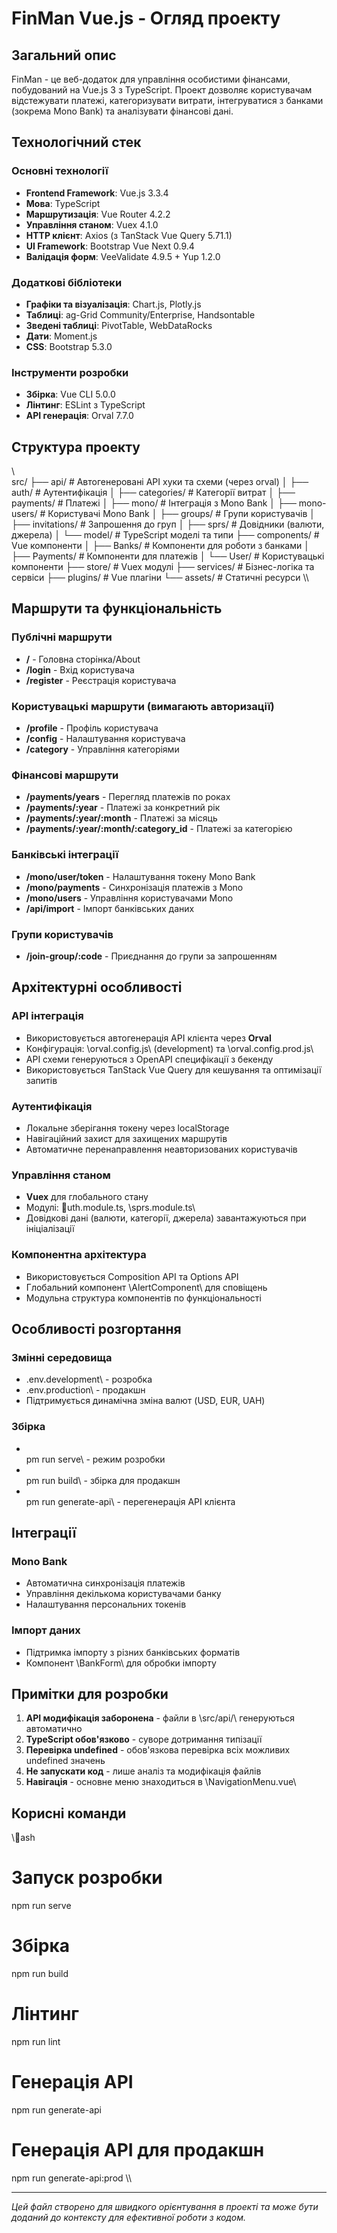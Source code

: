 # FinMan Vue.js - Огляд проекту

## Загальний опис
FinMan - це веб-додаток для управління особистими фінансами, побудований на Vue.js 3 з TypeScript. Проект дозволяє користувачам відстежувати платежі, категоризувати витрати, інтегруватися з банками (зокрема Mono Bank) та аналізувати фінансові дані.

## Технологічний стек

### Основні технології
- **Frontend Framework**: Vue.js 3.3.4
- **Мова**: TypeScript
- **Маршрутизація**: Vue Router 4.2.2
- **Управління станом**: Vuex 4.1.0
- **HTTP клієнт**: Axios (з TanStack Vue Query 5.71.1)
- **UI Framework**: Bootstrap Vue Next 0.9.4
- **Валідація форм**: VeeValidate 4.9.5 + Yup 1.2.0

### Додаткові бібліотеки
- **Графіки та візуалізація**: Chart.js, Plotly.js
- **Таблиці**: ag-Grid Community/Enterprise, Handsontable
- **Зведені таблиці**: PivotTable, WebDataRocks  
- **Дати**: Moment.js
- **CSS**: Bootstrap 5.3.0

### Інструменти розробки
- **Збірка**: Vue CLI 5.0.0
- **Лінтинг**: ESLint з TypeScript
- **API генерація**: Orval 7.7.0

## Структура проекту

\\\
src/
├── api/              # Автогенеровані API хуки та схеми (через orval)
│   ├── auth/         # Аутентифікація
│   ├── categories/   # Категорії витрат
│   ├── payments/     # Платежі
│   ├── mono/         # Інтеграція з Mono Bank
│   ├── mono-users/   # Користувачі Mono Bank
│   ├── groups/       # Групи користувачів
│   ├── invitations/  # Запрошення до груп
│   ├── sprs/         # Довідники (валюти, джерела)
│   └── model/        # TypeScript моделі та типи
├── components/       # Vue компоненти
│   ├── Banks/        # Компоненти для роботи з банками
│   ├── Payments/     # Компоненти для платежів
│   └── User/         # Користувацькі компоненти
├── store/           # Vuex модулі
├── services/        # Бізнес-логіка та сервіси
├── plugins/         # Vue плагіни
└── assets/          # Статичні ресурси
\\\

## Маршрути та функціональність

### Публічні маршрути
- **/** - Головна сторінка/About
- **/login** - Вхід користувача
- **/register** - Реєстрація користувача

### Користувацькі маршрути (вимагають авторизації)
- **/profile** - Профіль користувача
- **/config** - Налаштування користувача
- **/category** - Управління категоріями

### Фінансові маршрути
- **/payments/years** - Перегляд платежів по роках
- **/payments/:year** - Платежі за конкретний рік
- **/payments/:year/:month** - Платежі за місяць
- **/payments/:year/:month/:category_id** - Платежі за категорією

### Банківські інтеграції
- **/mono/user/token** - Налаштування токену Mono Bank
- **/mono/payments** - Синхронізація платежів з Mono
- **/mono/users** - Управління користувачами Mono
- **/api/import** - Імпорт банківських даних

### Групи користувачів
- **/join-group/:code** - Приєднання до групи за запрошенням

## Архітектурні особливості

### API інтеграція
- Використовується автогенерація API клієнта через **Orval**
- Конфігурація: \orval.config.js\ (development) та \orval.config.prod.js\
- API схеми генеруються з OpenAPI специфікації з бекенду
- Використовується TanStack Vue Query для кешування та оптимізації запитів

### Аутентифікація
- Локальне зберігання токену через localStorage
- Навігаційний захист для захищених маршрутів
- Автоматичне перенаправлення неавторизованих користувачів

### Управління станом
- **Vuex** для глобального стану
- Модулі: \uth.module.ts\, \sprs.module.ts\
- Довідкові дані (валюти, категорії, джерела) завантажуються при ініціалізації

### Компонентна архітектура
- Використовується Composition API та Options API
- Глобальний компонент \AlertComponent\ для сповіщень
- Модульна структура компонентів по функціональності

## Особливості розгортання

### Змінні середовища
- \.env.development\ - розробка
- \.env.production\ - продакшн
- Підтримується динамічна зміна валют (USD, EUR, UAH)

### Збірка
- \
pm run serve\ - режим розробки
- \
pm run build\ - збірка для продакшн
- \
pm run generate-api\ - перегенерація API клієнта

## Інтеграції

### Mono Bank
- Автоматична синхронізація платежів
- Управління декількома користувачами банку
- Налаштування персональних токенів

### Імпорт даних
- Підтримка імпорту з різних банківських форматів
- Компонент \BankForm\ для обробки імпорту

## Примітки для розробки

1. **API модифікація заборонена** - файли в \src/api/\ генеруються автоматично
2. **TypeScript обов'язково** - суворе дотримання типізації
3. **Перевірка undefined** - обов'язкова перевірка всіх можливих undefined значень
4. **Не запускати код** - лише аналіз та модифікація файлів
5. **Навігація** - основне меню знаходиться в \NavigationMenu.vue\

## Корисні команди
\\\ash
# Запуск розробки
npm run serve

# Збірка
npm run build

# Лінтинг
npm run lint

# Генерація API
npm run generate-api

# Генерація API для продакшн
npm run generate-api:prod
\\\

---
*Цей файл створено для швидкого орієнтування в проекті та може бути доданий до контексту для ефективної роботи з кодом.*
